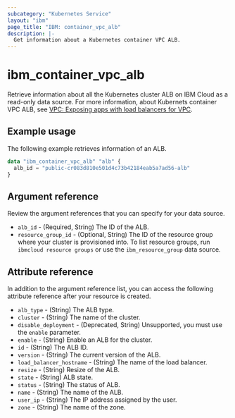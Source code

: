 ```yaml
---
subcategory: "Kubernetes Service"
layout: "ibm"
page_title: "IBM: container_vpc_alb"
description: |-
  Get information about a Kubernetes container VPC ALB.
---
```


# ibm_container_vpc_alb
Retrieve information about all the Kubernetes cluster ALB on IBM Cloud as a read-only data source. For more information, about Kubernets container VPC ALB, see [VPC: Exposing apps with load balancers for VPC](https://cloud.ibm.com/docs/containers?topic=containers-vpc-lbaas).

## Example usage
The following example retrieves information of an ALB.

```terraform
data "ibm_container_vpc_alb" "alb" {
  alb_id = "public-cr083d810e501d4c73b42184eab5a7ad56-alb"
}

```

## Argument reference
Review the argument references that you can specify for your data source. 

- `alb_id` - (Required, String) The ID of the ALB.
- `resource_group_id` - (Optional, String) The ID of the resource group where your cluster is provisioned into. To list resource groups, run `ibmcloud resource groups` or use the `ibm_resource_group` data source.

## Attribute reference
In addition to the argument reference list, you can access the following attribute reference after your resource is created.

- `alb_type` - (String) The ALB type.
- `cluster` - (String) The name of the cluster.
- `disable_deployment` - (Deprecated, String) Unsupported, you must use the `enable` parameter.
- `enable` - (String) Enable an ALB for the cluster.
- `id` - (String) The ALB ID.
- `version` - (String) The current version of the ALB.
- `load_balancer_hostname` - (String) The name of the load balancer.
- `resize` - (String) Resize of the ALB.
- `state` - (String) ALB state.
- `status` - (String) The status of ALB.
- `name` - (String) The name of the ALB.
- `user_ip` - (String) The IP address assigned by the user.
- `zone` - (String) The name of the zone.
